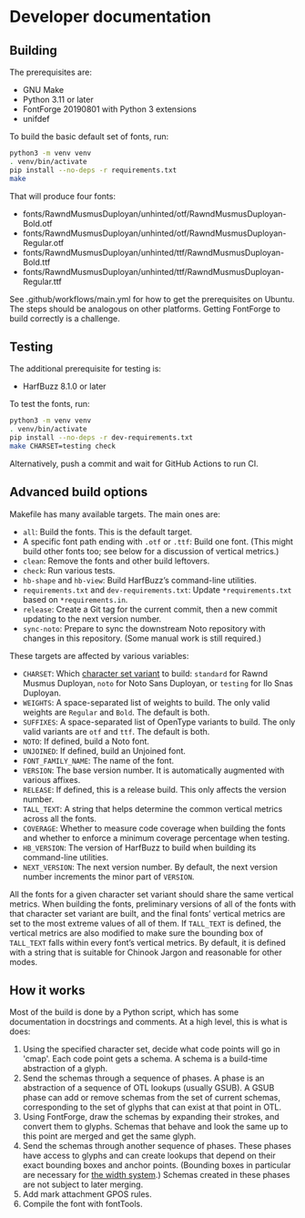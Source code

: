 <!--
Copyright 2022 Google LLC
Copyright 2022-2024 David Corbett

Licensed under the Apache License, Version 2.0 (the "License");
you may not use this file except in compliance with the License.
You may obtain a copy of the License at

    http://www.apache.org/licenses/LICENSE-2.0

Unless required by applicable law or agreed to in writing, software
distributed under the License is distributed on an "AS IS" BASIS,
WITHOUT WARRANTIES OR CONDITIONS OF ANY KIND, either express or implied.
See the License for the specific language governing permissions and
limitations under the License.
-->

# Developer documentation

## Building

The prerequisites are:

* GNU Make
* Python 3.11 or later
* FontForge 20190801 with Python 3 extensions
* unifdef

To build the basic default set of fonts, run:

```sh
python3 -m venv venv
. venv/bin/activate
pip install --no-deps -r requirements.txt
make
```

That will produce four fonts:

* fonts/RawndMusmusDuployan/unhinted/otf/RawndMusmusDuployan-Bold.otf
* fonts/RawndMusmusDuployan/unhinted/otf/RawndMusmusDuployan-Regular.otf
* fonts/RawndMusmusDuployan/unhinted/ttf/RawndMusmusDuployan-Bold.ttf
* fonts/RawndMusmusDuployan/unhinted/ttf/RawndMusmusDuployan-Regular.ttf

See .github/workflows/main.yml for how to get the prerequisites on Ubuntu. The
steps should be analogous on other platforms. Getting FontForge to build
correctly is a challenge.

## Testing

The additional prerequisite for testing is:

* HarfBuzz 8.1.0 or later

To test the fonts, run:

```sh
python3 -m venv venv
. venv/bin/activate
pip install --no-deps -r dev-requirements.txt
make CHARSET=testing check
```

Alternatively, push a commit and wait for GitHub Actions to run CI.

## Advanced build options

Makefile has many available targets. The main ones are:

* `all`: Build the fonts. This is the default target.
* A specific font path ending with `.otf` or `.ttf`: Build one font. (This might
  build other fonts too; see below for a discussion of vertical metrics.)
* `clean`: Remove the fonts and other build leftovers.
* `check`: Run various tests.
* `hb-shape` and `hb-view`: Build HarfBuzz’s command-line utilities.
* `requirements.txt` and `dev-requirements.txt`: Update `*requirements.txt`
  based on `*requirements.in`.
* `release`: Create a Git tag for the current commit, then a new commit updating
  to the next version number.
* `sync-noto`: Prepare to sync the downstream Noto repository with changes in
  this repository. (Some manual work is still required.)

These targets are affected by various variables:

* `CHARSET`: Which [character set variant](variants.md) to build: `standard` for
  Rawnd Musmus Duployan, `noto` for Noto Sans Duployan, or `testing` for Ilo
  Snas Duployan.
* `WEIGHTS`: A space-separated list of weights to build. The only valid weights
  are `Regular` and `Bold`. The default is both.
* `SUFFIXES`: A space-separated list of OpenType variants to build. The only
  valid variants are `otf` and `ttf`. The default is both.
* `NOTO`: If defined, build a Noto font.
* `UNJOINED`: If defined, build an Unjoined font.
* `FONT_FAMILY_NAME`: The name of the font.
* `VERSION`: The base version number. It is automatically augmented with various
  affixes.
* `RELEASE`: If defined, this is a release build. This only affects the version
  number.
* `TALL_TEXT`: A string that helps determine the common vertical metrics across
  all the fonts.
* `COVERAGE`: Whether to measure code coverage when building the fonts and
  whether to enforce a minimum coverage percentage when testing.
* `HB_VERSION`: The version of HarfBuzz to build when building its command-line
  utilities.
* `NEXT_VERSION`: The next version number. By default, the next version number
  increments the minor part of `VERSION`.

All the fonts for a given character set variant should share the same vertical
metrics. When building the fonts, preliminary versions of all of the fonts with
that character set variant are built, and the final fonts’ vertical metrics are
set to the most extreme values of all of them. If `TALL_TEXT` is defined, the
vertical metrics are also modified to make sure the bounding box of `TALL_TEXT`
falls within every font’s vertical metrics. By default, it is defined with a
string that is suitable for Chinook Jargon and reasonable for other modes.

## How it works

Most of the build is done by a Python script, which has some documentation in
docstrings and comments. At a high level, this is what is does:

1. Using the specified character set, decide what code points will go in 'cmap'.
  Each code point gets a schema. A schema is a build-time abstraction of a
  glyph.
1. Send the schemas through a sequence of phases. A phase is an abstraction of a
  sequence of OTL lookups (usually GSUB). A GSUB phase can add or remove schemas
  from the set of current schemas, corresponding to the set of glyphs that can
  exist at that point in OTL.
1. Using FontForge, draw the schemas by expanding their strokes, and convert
  them to glyphs. Schemas that behave and look the same up to this point are
  merged and get the same glyph.
1. Send the schemas through another sequence of phases. These phases have access
  to glyphs and can create lookups that depend on their exact bounding boxes and
  anchor points. (Bounding boxes in particular are necessary for [the width
  system](width-system.md).) Schemas created in these phases are not subject to
  later merging.
1. Add mark attachment GPOS rules.
1. Compile the font with fontTools.
